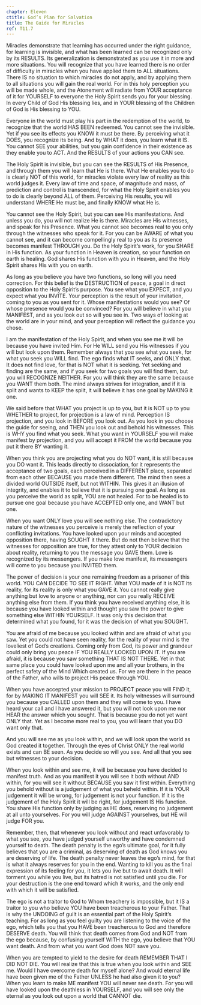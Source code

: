 ```yaml
---
chapter: Eleven
ctitle: God’s Plan for Salvation
title: The Guide for Miracles
ref: T11.7
---
```


Miracles demonstrate that learning has occurred under the right
guidance, for learning is invisible, and what has been learned can be
recognized only by its RESULTS. Its generalization is demonstrated as
you use it in more and more situations. You will recognize that you have
learned there is no order of difficulty in miracles when you have
applied them to ALL situations. There IS no situation to which miracles
do not apply, and by applying them to all situations you will gain the
real world. For in this holy perception you will be made whole, and the
Atonement will radiate from YOUR acceptance of it for YOURSELF to
everyone the Holy Spirit sends you for your blessing. In every Child of
God His blessing lies, and in YOUR blessing of the Children of God is
His blessing to YOU.

Everyone in the world must play his part in the redemption of the world,
to recognize that the world HAS BEEN redeemed. You cannot see the
invisible. Yet if you see its effects you KNOW it must be there. By
perceiving what it DOES, you recognize its being. And by WHAT it does,
you learn what it IS. You cannot SEE your abilities, but you gain
confidence in their existence as they enable you to ACT. And the RESULTS
of your actions you CAN see.

The Holy Spirit is invisible, but you can see the RESULTS of His
Presence, and through them you will learn that He is there. What He
enables you to do is clearly NOT of this world, for miracles violate
every law of reality as this world judges it. Every law of time and
space, of magnitude and mass, of prediction and control is transcended,
for what the Holy Spirit enables you to do is clearly beyond ALL of
them. Perceiving His results, you will understand WHERE He must be, and
finally KNOW what He is.

You cannot see the Holy Spirit, but you can see His manifestations. And
unless you do, you will not realize He is there. Miracles are His
witnesses, and speak for his Presence. What you cannot see becomes real
to you only through the witnesses who speak for it. For you can be AWARE
of what you cannot see, and it can become compellingly real to you as
its presence becomes manifest THROUGH you. Do the Holy Spirit’s work,
for you
SHARE in His function. As your function in Heaven is creation, so your
function on earth is healing. God shares His function with you in
Heaven, and the Holy Spirit shares His with you on earth.

As long as you believe you have two functions, so long will you need
correction. For this belief is the DESTRUCTION of peace, a goal in
direct opposition to the Holy Spirit’s purpose. You see what you EXPECT,
and you expect what you INVITE. Your perception is the result of your
invitation, coming to you as you sent for it. Whose manifestations would
you see? Of whose presence would you be convinced? For you will believe
in what you MANIFEST, and as you look out so will you see in. Two ways
of looking at the world are in your mind, and your perception will
reflect the guidance you chose.

I am the manifestation of the Holy Spirit, and when you see me it will
be because you have invited Him. For He WILL send you His witnesses if
you will but look upon them. Remember always that you see what you seek,
for what you seek you WILL find. The ego finds what IT seeks, and ONLY
that. It does not find love, for that is NOT what it is seeking. Yet
seeking and finding are the same, and if you seek for two goals you will
find them, but you will RECOGNIZE NEITHER. For you will think they are
the same because you WANT them both. The mind always strives for
integration, and if it is split and wants to KEEP the split, it will
believe it has one goal by MAKING it one.

We said before that WHAT you project is up to you, but it is NOT up to
you WHETHER to project, for projection is a law of mind. Perception IS
projection, and you look in BEFORE you look out. As you look in you
choose the guide for seeing, and THEN you look out and behold his
witnesses. This is WHY you find what you seek. What you want in YOURSELF
you will make manifest by projection, and you will accept it FROM the
world because you put it there BY wanting it.

When you think you are projecting what you do NOT want, it is still
because you DO want it. This leads directly to dissociation, for it
represents the acceptance of two goals, each perceived in a DIFFERENT
place, separated from each other BECAUSE you made them different. The
mind then sees a divided world OUTSIDE itself, but not WITHIN. This
gives it an illusion of integrity, and enables it
to believe that it is pursuing one goal. As long as you perceive the
world as split, YOU are not healed. For to be healed is to pursue one
goal because you have ACCEPTED only one, and WANT but one.

When you want ONLY love you will see nothing else. The contradictory
nature of the witnesses you perceive is merely the reflection of your
conflicting invitations. You have looked upon your minds and accepted
opposition there, having SOUGHT it there. But do not then believe that
the witnesses for opposition are true, for they attest only to YOUR
decision about reality, returning to you the message you GAVE them. Love
is recognized by its messengers. If you make love manifest, its
messengers will come to you because you INVITED them.

The power of decision is your one remaining freedom as a prisoner of
this world. YOU CAN DECIDE TO SEE IT RIGHT. What YOU made of it is NOT
its reality, for its reality is only what you GAVE it. You cannot really
give anything but love to anyone or anything, nor can you really RECEIVE
anything else from them. If you think you have received anything else,
it is because you have looked within and thought you saw the power to
give something else WITHIN YOURSELF. It was only this decision that
determined what you found, for it was the decision of what you SOUGHT.

You are afraid of me because you looked within and are afraid of what
you saw. Yet you could not have seen reality, for the reality of your
mind is the loveliest of God’s creations. Coming only from God, its
power and grandeur could only bring you peace IF YOU REALLY LOOKED UPON
IT. If you are afraid, it is because you saw something THAT IS NOT
THERE. Yet in that same place you could have looked upon me and all your
brothers, in the perfect safety of the Mind Which created us. For we are
there in the peace of the Father, who wills to project His peace through
YOU.

When you have accepted your mission to PROJECT peace you will FIND it,
for by MAKING IT MANIFEST you will SEE it. Its holy witnesses will
surround you because you CALLED upon them and they will come to you. I
have heard your call and I have answered it, but you will not look upon
me nor HEAR the answer which you sought. That is because you do not yet
want ONLY that. Yet as I become more real to you, you will learn that
you DO want only that.

And you will see me as you look within, and we will look upon the world
as God created it together. Through the eyes of Christ ONLY the real
world exists and can BE seen. As you decide so will you see. And all
that you see but witnesses to your decision.

When you look within and see me, it will be because you have decided to
manifest truth. And as you manifest it you will see it both without AND
within, for you will see it without BECAUSE you saw it first within.
Everything you behold without is a judgement of what you beheld within.
If it is YOUR judgement it will be wrong, for judgement is not your
function. If it is the judgement of the Holy Spirit it will be right,
for judgement IS His function. You share His function only by judging as
HE does, reserving no judgement at all unto yourselves. For you will
judge AGAINST yourselves, but HE will judge FOR you.

Remember, then, that whenever you look without and react unfavorably to
what you see, you have judged yourself unworthy and have condemned
yourself to death. The death penalty is the ego’s ultimate goal, for it
fully believes that you are a criminal, as deserving of death as God
knows you are deserving of life. The death penalty never leaves the
ego’s mind, for that is what it always reserves for you in the
end. Wanting to kill you as the final expression of its feeling for you,
it lets you live but to await death. It will torment you while you live,
but its hatred is not satisfied until you die. For your destruction is
the one end toward which it works, and the only end with which it will
be satisfied.

The ego is not a traitor to God to Whom treachery is impossible, but it
IS a traitor to you who believe YOU have been treacherous to your
Father. That is why the UNDOING of guilt is an essential part of the Holy
Spirit’s teaching. For as long as you feel guilty you are listening to
the voice of the ego, which tells you that you HAVE been treacherous to
God and therefore DESERVE death. You will think that death comes from
God and NOT from the ego because, by confusing yourself WITH the ego,
you believe that YOU want death. And from what you want God does NOT
save you.

When you are tempted to yield to the desire for death REMEMBER THAT I
DID NOT DIE. You will realize that this is true when you look within and
SEE me. Would I have overcome death
for myself alone? And would eternal life have been given me of the
Father UNLESS he had also given it to you? When you learn to make ME
manifest YOU will never see death. For you will have looked upon the
deathless in YOURSELF, and you will see only the eternal as you look out
upon a world that CANNOT die.

